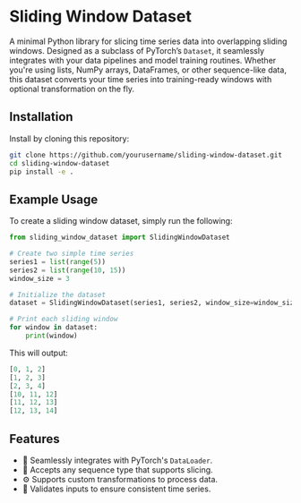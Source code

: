 # Sliding Window Dataset
A minimal Python library for slicing time series data into overlapping sliding windows. Designed as a subclass of PyTorch’s `Dataset`, it seamlessly integrates with your data pipelines and model training routines. Whether you're using lists, NumPy arrays, DataFrames, or other sequence-like data, this dataset converts your time series into training-ready windows with optional transformation on the fly.

## Installation
Install by cloning this repository:
```bash
git clone https://github.com/yourusername/sliding-window-dataset.git
cd sliding-window-dataset
pip install -e .
```

## Example Usage
To create a sliding window dataset, simply run the following:

```python
from sliding_window_dataset import SlidingWindowDataset

# Create two simple time series
series1 = list(range(5))
series2 = list(range(10, 15))
window_size = 3

# Initialize the dataset
dataset = SlidingWindowDataset(series1, series2, window_size=window_size)

# Print each sliding window
for window in dataset:
    print(window)
```

This will output:
```python
[0, 1, 2]
[1, 2, 3]
[2, 3, 4]
[10, 11, 12]
[11, 12, 13]
[12, 13, 14]
```

## Features
- 🚀 Seamlessly integrates with PyTorch's `DataLoader`.
- 🔄 Accepts any sequence type that supports slicing.
- ⚙️ Supports custom transformations to process data.
- 🚧 Validates inputs to ensure consistent time series.